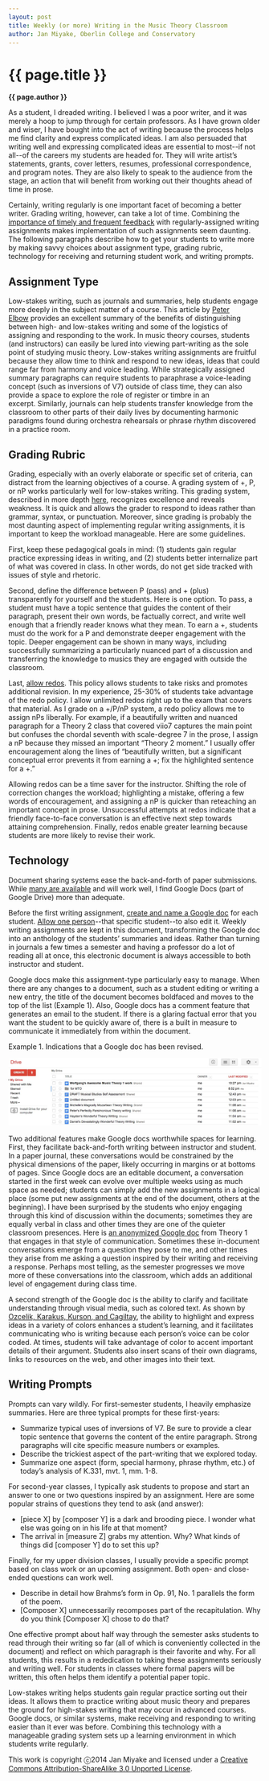 ```yaml
---
layout: post
title: Weekly (or more) Writing in the Music Theory Classroom
author: Jan Miyake, Oberlin College and Conservatory
---
```


{{ page.title }}
================

**{{ page.author }}**

As a student, I dreaded writing. I believed I was a poor writer, and it was merely a hoop to jump through for certain professors. As I have grown older and wiser, I have bought into the act of writing because the process helps me find clarity and express complicated ideas. I am also persuaded that writing well and expressing complicated ideas are essential to most--if not all--of the careers my students are headed for. They will write artist’s statements, grants, cover letters, resumes, professional correspondence, and program notes. They are also likely to speak to the audience from the stage, an action that will benefit from working out their thoughts ahead of time in prose.

Certainly, writing regularly is one important facet of becoming a better writer. Grading writing, however, can take a lot of time. Combining the [importance of timely and frequent feedback](http://www.google.com/url?q=http%3A%2F%2Fwww.utc.edu%2Fwalker-center-teaching-learning%2Fteaching-resources%2F7-principles.php&sa=D&sntz=1&usg=AFQjCNGI7VKw7upUDE_Yg8W4gHyS8R_AfQ) with regularly-assigned writing assignments makes implementation of such assignments seem daunting. The following paragraphs describe how to get your students to write more by making savvy choices about assignment type, grading rubric, technology for receiving and returning student work, and writing prompts.

## Assignment Type

Low-stakes writing, such as journals and summaries, help students engage more deeply in the subject matter of a course. This article by [Peter Elbow](http://www.google.com/url?q=http%3A%2F%2Fonlinelibrary.wiley.com%2Fdoi%2F10.1002%2Ftl.6901%2Fabstract&sa=D&sntz=1&usg=AFQjCNHdMT74WD5QE3n47ciSm1W2_adXag) provides an excellent summary of the benefits of distinguishing between high- and low-stakes writing and some of the logistics of assigning and responding to the work. In music theory courses, students (and instructors) can easily be lured into viewing part-writing as the sole point of studying music theory. Low-stakes writing assignments are fruitful because they allow time to think and respond to new ideas, ideas that could range far from harmony and voice leading. While strategically assigned summary paragraphs can require students to paraphrase a voice-leading concept (such as inversions of V7) outside of class time, they can also provide a space to explore the role of register or timbre in an excerpt. Similarly, journals can help students transfer knowledge from the classroom to other parts of their daily lives by documenting harmonic paradigms found during orchestra rehearsals or phrase rhythm discovered in a practice room.

## Grading Rubric

Grading, especially with an overly elaborate or specific set of criteria, can distract from the learning objectives of a course. A grading system of +, P, or nP works particularly well for low-stakes writing. This grading system, described in more depth [here](http://www.google.com/url?q=http%3A%2F%2Fteaching-matters.net%2Fhello-world%2F&sa=D&sntz=1&usg=AFQjCNHddwxLbBURu-awn1IZXq_gzKf7HQ), recognizes excellence and reveals weakness. It is quick and allows the grader to respond to ideas rather than grammar, syntax, or punctuation. Moreover, since grading is probably the most daunting aspect of implementing regular writing assignments, it is important to keep the workload manageable. Here are some guidelines.

First, keep these pedagogical goals in mind: (1) students gain regular practice expressing ideas in writing, and (2) students better internalize part of what was covered in class. In other words, do not get side tracked with issues of style and rhetoric.

Second, define the difference between P (pass) and + (plus) transparently for yourself and the students. Here is one option. To pass, a student must have a topic sentence that guides the content of their paragraph, present their own words, be factually correct, and write well enough that a friendly reader knows what they mean. To earn a +, students must do the work for a P and demonstrate deeper engagement with the topic. Deeper engagement can be shown in many ways, including successfully summarizing a particularly nuanced part of a discussion and transferring the knowledge to musics they are engaged with outside the classroom.

Last, [allow redos](http://www.google.com/url?q=http%3A%2F%2Fteaching-matters.net%2Ftis-the-season-meaningful-grading-and-the-role-of-redos%2F&sa=D&sntz=1&usg=AFQjCNE9eCTJg_HG2Iv_fCNZdUYIUBjXYg). This policy allows students to take risks and promotes additional revision. In my experience, 25-30% of students take advantage of the redo policy. I allow unlimited redos right up to the exam that covers that material. As I grade on a +/P/nP system, a redo policy allows me to assign nPs liberally. For example, if a beautifully written and nuanced paragraph for a Theory 2 class that covered viio7 captures the main point but confuses the chordal seventh with scale-degree 7 in the prose, I assign a nP because they missed an important “Theory 2 moment.” I usually offer encouragement along the lines of “beautifully written, but a significant conceptual error prevents it from earning a +; fix the highlighted sentence for a +.”

Allowing redos can be a time saver for the instructor. Shifting the role of correction changes the workload; highlighting a mistake, offering a few words of encouragement, and assigning a nP is quicker than reteaching an important concept in prose. Unsuccessful attempts at redos indicate that a friendly face-to-face conversation is an effective next step towards attaining comprehension. Finally, redos enable greater learning because students are more likely to revise their work.

## Technology

Document sharing systems ease the back-and-forth of paper submissions. While [many are available](http://www.google.com/url?q=http%3A%2F%2Fwww.pcadvisor.co.uk%2Ffeatures%2Finternet%2F3506734%2Fbest-cloud-storage-services-review%2F&sa=D&sntz=1&usg=AFQjCNEaUsTU6tqddckzSgG1n7UtmqX3Ug) and will work well, I find Google Docs (part of Google Drive) more than adequate. 

Before the first writing assignment, [c](https://support.google.com/docs/answer/49114?hl=en)[reate and name a Google doc](https://support.google.com/docs/answer/49114?hl=en) for each student. [Allow one person](http://www.google.com/url?q=http%3A%2F%2Fgoogledocs.blogspot.com%2F2010%2F06%2Fsharing-in-google-docs-just-got-easier.html&sa=D&sntz=1&usg=AFQjCNGaDIeB1oyEwjQCXJ-7OABNzK8Wvw)--that specific student--to also edit it. Weekly writing assignments are kept in this document, transforming the Google doc into an anthology of the students’ summaries and ideas. Rather than turning in journals a few times a semester and having a professor do a lot of reading all at once, this electronic document is always accessible to both instructor and student.

Google docs make this assignment-type particularly easy to manage. When there are any changes to a document, such as a student editing or writing a new entry, the title of the document becomes boldfaced and moves to the top of the list (Example 1). Also, Google docs has a comment feature that generates an email to the student. If there is a glaring factual error that you want the student to be quickly aware of, there is a built in measure to communicate it immediately from within the document.

Example 1. Indications that a Google doc has been revised.

![Example 3.tiff](images/image00.jpg)

Two additional features make Google docs worthwhile spaces for learning. First, they facilitate back-and-forth writing between instructor and student. In a paper journal, these conversations would be constrained by the physical dimensions of the paper, likely occurring in margins or at bottoms of pages. Since Google docs are an editable document, a conversation started in the first week can evolve over multiple weeks using as much space as needed; students can simply add the new assignments in a logical place (some put new assignments at the end of the document, others at the beginning). I have been surprised by the students who enjoy engaging through this kind of discussion within the documents; sometimes they are equally verbal in class and other times they are one of the quieter classroom presences. Here is [an anonymized Google doc](https://docs.google.com/document/d/115uEeu_fgaQQUUzNbRcJ-O6fmamte4z6dEHojF9VNho/edit?usp=sharing) from Theory 1 that engages in that style of communication. Sometimes these in-document conversations emerge from a question they pose to me, and other times they arise from me asking a question inspired by their writing and receiving a response. Perhaps most telling, as the semester progresses we move more of these conversations into the classroom, which adds an additional level of engagement during class time.

A second strength of the Google doc is the ability to clarify and facilitate understanding through visual media, such as colored text. As shown by [Ozcelik, Karakus, Kurson, and Cagiltay](http://www.google.com/url?q=http%3A%2F%2Feric.ed.gov%2F%3Fid%3DEJ842989&sa=D&sntz=1&usg=AFQjCNG_Xqq1zhIebzD7lPq75SiOLXK6jw), the ability to highlight and express ideas in a variety of colors enhances a student’s learning, and it facilitates communicating who is writing because each person’s voice can be color coded. At times, students will take advantage of color to accent important details of their argument. Students also insert scans of their own diagrams, links to resources on the web, and other images into their text.

## Writing Prompts

Prompts can vary wildly. For first-semester students, I heavily emphasize summaries. Here are three typical prompts for these first-years:

-   Summarize typical uses of inversions of V7. Be sure to provide a clear topic sentence that governs the content of the entire paragraph. Strong paragraphs will cite specific measure numbers or examples.
-   Describe the trickiest aspect of the part-writing that we explored today.
-   Summarize one aspect (form, special harmony, phrase rhythm, etc.) of today’s analysis of K.331, mvt. 1, mm. 1-8.

For second-year classes, I typically ask students to propose and start an answer to one or two questions inspired by an assignment. Here are some popular strains of questions they tend to ask (and answer):

-   [piece X] by [composer Y] is a dark and brooding piece. I wonder what else was going on in his life at that moment?
-   The arrival in [measure Z] grabs my attention. Why? What kinds of things did [composer Y] do to set this up?

Finally, for my upper division classes, I usually provide a specific prompt based on class work or an upcoming assignment. Both open- and close-ended questions can work well.

-   Describe in detail how Brahms’s form in Op. 91, No. 1 parallels the form of the poem.
-   [Composer X] unnecessarily recomposes part of the recapitulation. Why do you think [Composer X] chose to do that?

One effective prompt about half way through the semester asks students to read through their writing so far (all of which is conveniently collected in the document) and reflect on which paragraph is their favorite and why. For all students, this results in a rededication to taking these assignments seriously and writing well. For students in classes where formal papers will be written, this often helps them identify a potential paper topic.

Low-stakes writing helps students gain regular practice sorting out their ideas. It allows them to practice writing about music theory and prepares the ground for high-stakes writing that may occur in advanced courses. Google docs, or similar systems, make receiving and responding to writing easier than it ever was before. Combining this technology with a manageable grading system sets up a learning environment in which students write regularly.

This work is copyright ⓒ2014 Jan Miyake and licensed under a [Creative Commons Attribution-ShareAlike 3.0 Unported License](http://www.google.com/url?q=http%3A%2F%2Fcreativecommons.org%2Flicenses%2Fby-sa%2F3.0%2F&sa=D&sntz=1&usg=AFQjCNG4j2oPozXv2_VqmmLiVAToFtwKdA).

